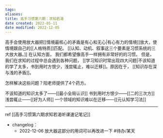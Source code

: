 ```yaml
---
tags: 
aliases: 
title: 高手习惯第六期：求知若渴
date created: 2022-05-11
date modified: 2022-12-05
---
```


高手会使用放大器把[[情境最核心的矛盾是有心和无心|有心有力的情境]]放大，使情境跟自己的[[人格特质]]匹配。
[[认知、动机、叙事这三个要素是习惯系统的三大放大器。]]
在认知方面， 我们都希望像高手一样拥有非常好的的习惯。
但是，我们在求知的过程中总会遇到各种问题， [[学习知识时常出现四大问题|不该知道的学了太多，书到用时方恨少，浅尝辄止，难以迁移]]。原因在于， [[知识存在深与浅的矛盾]]。

怎样解决这些问题？阳老师提供了4个药方。

不该知道的知识太多了——[[最小全局认识]] 
书到用时方恨少——[[二的三次方]]
浅尝辄止——[[好为人师]]
一个领域的知识难以在迁移——[[元认知学习法]]

---
ref  [[高手习惯第六期求知若渴听课速记笔记]]

- changelog：
	- 2022-12-06 放大器这部分的用词可以再改进一下 #待办/某天 